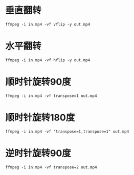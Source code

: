 # 垂直翻转

```
ffmpeg -i in.mp4 -vf vflip -y out.mp4
```

# 水平翻转

```
ffmpeg -i in.mp4 -vf hflip -y out.mp4
```

# 顺时针旋转90度

```
ffmpeg -i in.mp4 -vf transpose=1 out.mp4
```

# 顺时针旋转180度

```
ffmpeg -i in.mp4 -vf "transpose=1,transpose=1" out.mp4
```

# 逆时针旋转90度

```
ffmpeg -i in.mp4 -vf transpose=2 out.mp4
```
